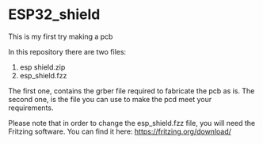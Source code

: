 # ESP32_shield
This is my first try making a pcb

In this repository there are two files:
1.  esp shield.zip
2.  esp_shield.fzz

The first one, contains the grber file required to fabricate the pcb as is.
The second one, is the file you can use to make the pcd meet your requirements.

Please note that in order to change the esp_shield.fzz file, you will need the Fritzing software. You can find it here: https://fritzing.org/download/
